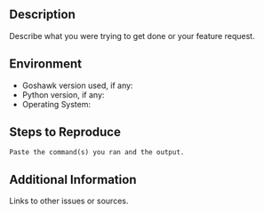 ## Description

Describe what you were trying to get done or your feature request.

## Environment

* Goshawk version used, if any:
* Python version, if any:
* Operating System:

## Steps to Reproduce

```
Paste the command(s) you ran and the output.
```

## Additional Information

Links to other issues or sources.
